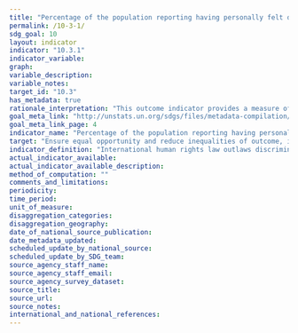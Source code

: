 ```yaml
---
title: "Percentage of the population reporting having personally felt discriminated against or harassed within the last 12 months on the basis of a ground of discrimination prohibited under international human rights law"
permalink: /10-3-1/
sdg_goal: 10
layout: indicator
indicator: "10.3.1"
indicator_variable: 
graph: 
variable_description: 
variable_notes: 
target_id: "10.3"
has_metadata: true
rationale_interpretation: "This outcome indicator provides a measure of how well non-discriminatory laws and policies are applied in practice, from the perspective of the population. It is based on personal experience rather than perception to ensure greater validity of data, as perceptions of the experience of others may themselves be affected by stereotyping."
goal_meta_link: "http://unstats.un.org/sdgs/files/metadata-compilation/Metadata-Goal-10.pdf"
goal_meta_link_page: 4
indicator_name: "Percentage of the population reporting having personally felt discriminated against or harassed within the last 12 months on the basis of a ground of discrimination prohibited under international human rights law"
target: "Ensure equal opportunity and reduce inequalities of outcome, including by eliminating discriminatory laws, policies and practices and promoting appropriate legislation, policies and action in this regard."
indicator_definition: "International human rights law outlaws discrimination against population groups on the basis of specific characteristics or 'grounds'. The grounds of discrimination prohibited under international human rights law, as enshrined in the 1948 Universal Declaration of Human Rights and subsequently elaborated upon by international human rights mechanisms, include ethnicity, sex, age, income, geographic location, disability, religion, migratory or displacement status, civil status, sexual orientation and gender identity. While some grounds are common to all countries and follow standard definitions, such as sex, age or disability, the precise categories to be included under grounds such as ethnicity, geographic location and religion will vary according to national circumstances and should be determined in a participatory process at national level. The indicator is calculated as the percentage of persons reporting having personally felt discriminated against or harassed within the last 12 months on the basis of a ground of discrimination prohibited under international human rights law. This will be calculated using the full survey results, with techniques of imputation, estimation and data weighting to ensure a representative sample and data reliability."
actual_indicator_available: 
actual_indicator_available_description: 
method_of_computation: ""
comments_and_limitations: 
periodicity: 
time_period: 
unit_of_measure: 
disaggregation_categories: 
disaggregation_geography: 
date_of_national_source_publication: 
date_metadata_updated: 
scheduled_update_by_national_source: 
scheduled_update_by_SDG_team: 
source_agency_staff_name: 
source_agency_staff_email: 
source_agency_survey_dataset: 
source_title: 
source_url: 
source_notes: 
international_and_national_references: 
---
```


